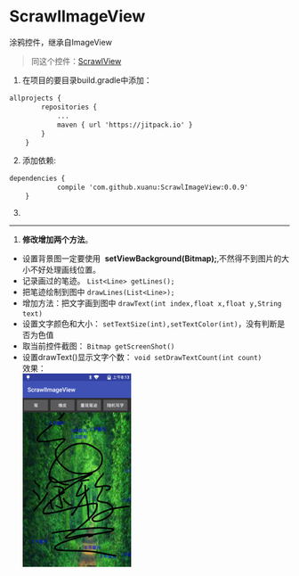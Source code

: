 # ScrawlImageView
涂鸦控件，继承自ImageView
> 同这个控件：[ScrawlView](https://github.com/xuanu/ScrawlView)   


1. 在项目的要目录build.gradle中添加：  
```
allprojects {
		repositories {
			...
			maven { url 'https://jitpack.io' }
		}
	}
```  

2. 添加依赖:
```
dependencies {
	        compile 'com.github.xuanu:ScrawlImageView:0.0.9'
	}
```
3.   
***  

1. **修改增加两个方法**。  
- 设置背景图一定要使用  **setViewBackground(Bitmap);**,不然得不到图片的大小不好处理画线位置。    
- 记录画过的笔迹。  `List<Line> getLines();`    
- 把笔迹绘制到图中  `drawLines(List<Line>);`    
- 增加方法：把文字画到图中 `drawText(int index,float x,float y,String text)`  
- 设置文字颜色和大小： `setTextSize(int),setTextColor(int)`，没有判断是否为色值    
- 取当前控件截图： `Bitmap getScreenShot()`    
- 设置drawText()显示文字个数： `void setDrawTextCount(int count)`  
效果：  
![image](https://github.com/xuanu/ScrawlImageView/raw/master/screenshots/device-2016-12-07-161347.png)  


